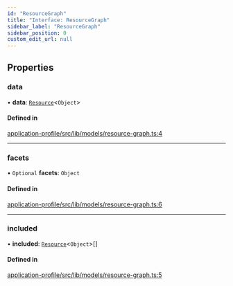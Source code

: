 ```yaml
---
id: "ResourceGraph"
title: "Interface: ResourceGraph"
sidebar_label: "ResourceGraph"
sidebar_position: 0
custom_edit_url: null
---
```


## Properties

### data

• **data**: [`Resource`](Resource)<`Object`\>

#### Defined in

[application-profile/src/lib/models/resource-graph.ts:4](https://github.com/cognizone/ng-cognizone/blob/0401c67/libs/application-profile/src/lib/models/resource-graph.ts#L4)

___

### facets

• `Optional` **facets**: `Object`

#### Defined in

[application-profile/src/lib/models/resource-graph.ts:6](https://github.com/cognizone/ng-cognizone/blob/0401c67/libs/application-profile/src/lib/models/resource-graph.ts#L6)

___

### included

• **included**: [`Resource`](Resource)<`Object`\>[]

#### Defined in

[application-profile/src/lib/models/resource-graph.ts:5](https://github.com/cognizone/ng-cognizone/blob/0401c67/libs/application-profile/src/lib/models/resource-graph.ts#L5)
